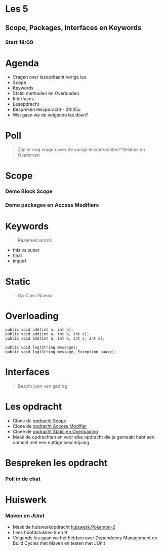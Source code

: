 # Les 5
## Scope, Packages, Interfaces en Keywords
### Start 18:00



# Agenda
* Vragen over lesopdracht vorige les <!-- .element: class="fragment "  -->
* Scope <!-- .element: class="fragment "  -->
* Keywords <!-- .element: class="fragment "  -->
* Static methoden en Overloaden <!-- .element: class="fragment "  -->
* Interfaces <!-- .element: class="fragment "  -->
* Lesopdracht <!-- .element: class="fragment "  -->
* Bespreken lesopdracht - 20:35u <!-- .element: class="fragment "  -->
* Wat gaan we de volgende les doen? <!-- .element: class="fragment "  -->



# Poll



> Zijn er nog vragen over de vorige lesopdrachten?
> Relaties en Overerven



# Scope
### Demo Block Scope
### Demo packages en Access Modifiers



# Keywords
> Reserved words
* this vs super <!-- .element: class="fragment "  -->
* final <!-- .element: class="fragment "  -->
* import <!-- .element: class="fragment "  -->



# Static
> Op Class Niveau



# Overloading
```java[]
public void add(int a, int b);
public void add(int a, int b, int c);
public void add(int a, int b, int c, int d);
```

```java[]
public void log(String message);
public void log(String message, Exception cause);
```



# Interfaces
> Beschrijven van gedrag



# Les opdracht
* Clone de [opdracht Scope](https://github.com/hogeschoolnovi/SD-BE-JP-scope)
* Clone de [opdracht Access Modifier](https://github.com/hogeschoolnovi/SD-BE-JP-access-modifier)
* Clone de [opdracht Static en Overloading](https://github.com/hogeschoolnovi/SD-BE-JP-keywords-static-overloading)
* Maak de opdrachten en voor elke opdracht die je gemaakt hebt een commit met een nuttige beschrijving



# Bespreken les opdracht
### Poll in de chat



# Huiswerk
### Maven en JUnit
* Maak de huiswerkopdracht [huiswerk Pokemon-2](https://github.com/hogeschoolnovi/backend-java-pokemon-2)
* Lees hoofdstukken 8 en 9
* Volgende les gaan we het hebben over Dependency Management en Build Cycles met Maven en testen met JUnit
